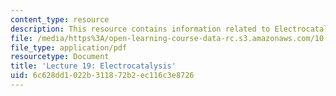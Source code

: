 ```yaml
---
content_type: resource
description: This resource contains information related to Electrocatalysis.
file: /media/https%3A/open-learning-course-data-rc.s3.amazonaws.com/10-626-electrochemical-energy-systems-spring-2014/6c628dd1022b311872b2ec116c3e8726_MIT10_626S14_Lec19_Elect.pdf
file_type: application/pdf
resourcetype: Document
title: 'Lecture 19: Electrocatalysis'
uid: 6c628dd1-022b-3118-72b2-ec116c3e8726
---
```

